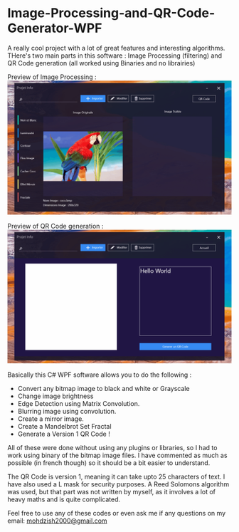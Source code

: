 # Image-Processing-and-QR-Code-Generator-WPF

A really cool project with a lot of great features and interesting algorithms. 
THere's two main parts in this software : Image Processing (filtering) and QR Code generation (all worked using Binaries and no librairies)

Preview of Image Processing :
<img src="Images/imageprocess.gif" width="650">

Preview of QR Code generation :
<img src="Images/githubgen.gif" width="650">

Basically this C# WPF software allows you to do the following :
- Convert any bitmap image to black and white or Grayscale
- Change image brightness
- Edge Detection using Matrix Convolution.
- Blurring image using convolution.
- Create a mirror image.
- Create a Mandelbrot Set Fractal
- Generate a Version 1 QR Code !

All of these were done without using any plugins or libraries, so I had to work using binary of the bitmap image files.
I have commented as much as possible (in french though) so it should be a bit easier to understand.

The QR Code is version 1, meaning it can take upto 25 characters of text. I have also used a L mask for security purposes.
A Reed Solomons algorithm was used, but that part was not written by myself, as it involves a lot of heavy maths and is quite complicated.

Feel free to use any of these codes or even ask me if any questions on my email: mohdzish2000@gmail.com

